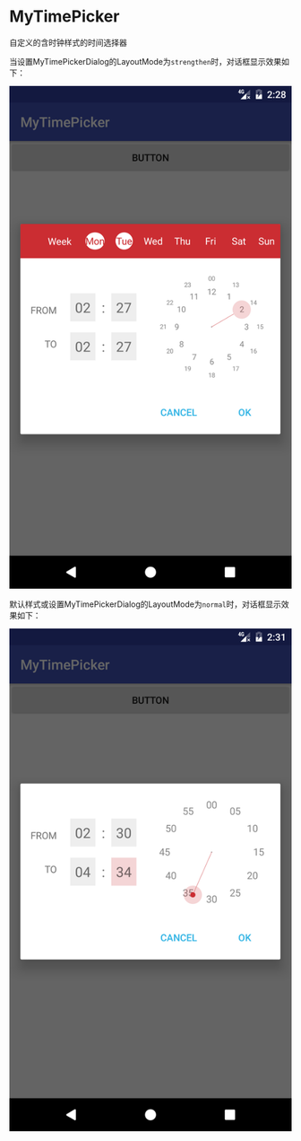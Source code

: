 # MyTimePicker
自定义的含时钟样式的时间选择器

当设置MyTimePickerDialog的LayoutMode为`strengthen`时，对话框显示效果如下：

![setLayoutMode("strengthen")](https://github.com/adoubo/MyTimePicker/blob/master/device-2017-03-15-102908.png)

默认样式或设置MyTimePickerDialog的LayoutMode为`normal`时，对话框显示效果如下：

![setLayoutMode("normal")](https://github.com/adoubo/MyTimePicker/blob/master/device-2017-03-15-103121.png)
